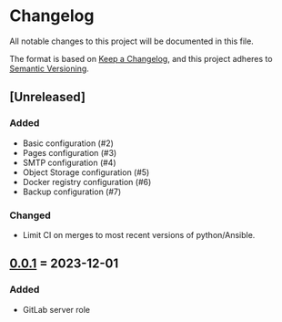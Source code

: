 # Changelog

All notable changes to this project will be documented in this file.

The format is based on [Keep a Changelog](https://keepachangelog.com/en/1.0.0/),
and this project adheres to [Semantic Versioning](https://semver.org/spec/v2.0.0.html).

## [Unreleased]

### Added

- Basic configuration (#2)
- Pages configuration (#3)
- SMTP configuration (#4)
- Object Storage configuration (#5)
- Docker registry configuration (#6)
- Backup configuration (#7)

### Changed

- Limit CI on merges to most recent versions of python/Ansible.

## [0.0.1] = 2023-12-01

### Added

- GitLab server role

[0.0.1]: https://git.dubzland.com/dubzland/ansible-collection-gitlab/-/tree/0.0.1

